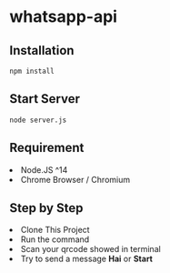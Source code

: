 # whatsapp-api

## Installation <a name = "installation"></a>

```
npm install
```

## Start Server <a name = "installation"></a>

```
node server.js
```

## Requirement
<li>Node.JS ^14</li>
<li>Chrome Browser / Chromium</li>

## Step by Step
<li>Clone This Project</li>
<li>Run the command</li>
<li>Scan your qrcode showed in terminal</li>
<li>Try to send a message <strong>Hai</strong> or <strong>Start</strong></li>


